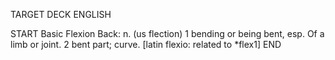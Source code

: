 TARGET DECK
ENGLISH

START
Basic
Flexion
Back: n. (us flection) 1 bending or being bent, esp. Of a limb or joint. 2 bent part; curve. [latin flexio: related to *flex1]
END
